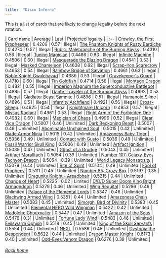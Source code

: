 ```yaml
---
title:  "Disco Inferno"
---
```


This is a list of cards that are likely to change legality before the next rotation.

| Card name | Average | Last | Projected legality |
| :-- |
[Crowley, the First Propheseer](https://db.ygoprodeck.com/card/?search=Crowley,%20the%20First%20Propheseer) | 0.4206 | 0.57 | Illegal |
[The Phantom Knights of Rusty Bardiche](https://db.ygoprodeck.com/card/?search=The%20Phantom%20Knights%20of%20Rusty%20Bardiche) | 0.4274 | 0.57 | Illegal |
[Rubic, Malebranche of the Burning Abyss](https://db.ygoprodeck.com/card/?search=Rubic,%20Malebranche%20of%20the%20Burning%20Abyss) | 0.4310 | 0.56 | Illegal |
[Tuning Magician](https://db.ygoprodeck.com/card/?search=Tuning%20Magician) | 0.4486 | 0.63 | Illegal |
[Infinite Machine](https://db.ygoprodeck.com/card/?search=Infinite%20Machine) | 0.4506 | 0.60 | Illegal |
[Masquerade the Blazing Dragon](https://db.ygoprodeck.com/card/?search=Masquerade%20the%20Blazing%20Dragon) | 0.4541 | 0.53 | Illegal |
[Masked Chameleon](https://db.ygoprodeck.com/card/?search=Masked%20Chameleon) | 0.4638 | 0.62 | Illegal |
[Scrap-Iron Scarecrow](https://db.ygoprodeck.com/card/?search=Scrap-Iron%20Scarecrow) | 0.4653 | 0.54 | Illegal |
[Rainbow Bridge of Salvation](https://db.ygoprodeck.com/card/?search=Rainbow%20Bridge%20of%20Salvation) | 0.4661 | 0.63 | Illegal |
[Noble Knight Gwalchavad](https://db.ygoprodeck.com/card/?search=Noble%20Knight%20Gwalchavad) | 0.4689 | 0.53 | Illegal |
[Gravekeeper's Guard](https://db.ygoprodeck.com/card/?search=Gravekeeper's%20Guard) | 0.4710 | 0.60 | Illegal |
[Tin Goldfish](https://db.ygoprodeck.com/card/?search=Tin%20Goldfish) | 0.4714 | 0.58 | Illegal |
[Montage Dragon](https://db.ygoprodeck.com/card/?search=Montage%20Dragon) | 0.4821 | 0.55 | Illegal |
[Imperion Magnum the Superconductive Battlebot](https://db.ygoprodeck.com/card/?search=Imperion%20Magnum%20the%20Superconductive%20Battlebot) | 0.4885 | 0.57 | Illegal |
[Dante, Traveler of the Burning Abyss](https://db.ygoprodeck.com/card/?search=Dante,%20Traveler%20of%20the%20Burning%20Abyss) | 0.4893 | 0.53 | Illegal |
[Gladiator Beast Samnite](https://db.ygoprodeck.com/card/?search=Gladiator%20Beast%20Samnite) | 0.4896 | 0.51 | Illegal |
[Humanoid Slime](https://db.ygoprodeck.com/card/?search=Humanoid%20Slime) | 0.4896 | 0.51 | Illegal |
[Infernity Archfiend](https://db.ygoprodeck.com/card/?search=Infernity%20Archfiend) | 0.4921 | 0.56 | Illegal |
[Cross-Sheep](https://db.ygoprodeck.com/card/?search=Cross-Sheep) | 0.4925 | 0.54 | Illegal |
[Knightmare Unicorn](https://db.ygoprodeck.com/card/?search=Knightmare%20Unicorn) | 0.4953 | 0.57 | Illegal |
[Missus Radiant](https://db.ygoprodeck.com/card/?search=Missus%20Radiant) | 0.4961 | 0.53 | Illegal |
[Right Arm of the Forbidden One](https://db.ygoprodeck.com/card/?search=Right%20Arm%20of%20the%20Forbidden%20One) | 0.4982 | 0.60 | Illegal |
[Magician of Chaos](https://db.ygoprodeck.com/card/?search=Magician%20of%20Chaos) | 0.4996 | 0.52 | Illegal |
[Clear Vice Dragon](https://db.ygoprodeck.com/card/?search=Clear%20Vice%20Dragon) | 0.5007 | 0.46 | Unlimited |
[Dark Beckoning Beast](https://db.ygoprodeck.com/card/?search=Dark%20Beckoning%20Beast) | 0.5007 | 0.46 | Unlimited |
[Abominable Unchained Soul](https://db.ygoprodeck.com/card/?search=Abominable%20Unchained%20Soul) | 0.5015 | 0.42 | Unlimited |
[Blade Armor Ninja](https://db.ygoprodeck.com/card/?search=Blade%20Armor%20Ninja) | 0.5015 | 0.42 | Unlimited |
[Amazoness Baby Tiger](https://db.ygoprodeck.com/card/?search=Amazoness%20Baby%20Tiger) | 0.5036 | 0.49 | Unlimited |
[Contact with Gusto](https://db.ygoprodeck.com/card/?search=Contact%20with%20Gusto) | 0.5036 | 0.49 | Unlimited |
[Fossil Warrior Skull King](https://db.ygoprodeck.com/card/?search=Fossil%20Warrior%20Skull%20King) | 0.5036 | 0.49 | Unlimited |
[Artifact Ignition](https://db.ygoprodeck.com/card/?search=Artifact%20Ignition) | 0.5039 | 0.47 | Unlimited |
[Ghost of a Grudge](https://db.ygoprodeck.com/card/?search=Ghost%20of%20a%20Grudge) | 0.5043 | 0.45 | Unlimited |
[Artifact Moralltach](https://db.ygoprodeck.com/card/?search=Artifact%20Moralltach) | 0.5054 | 0.39 | Unlimited |
[Number 107: Galaxy-Eyes Tachyon Dragon](https://db.ygoprodeck.com/card/?search=Number%20107:%20Galaxy-Eyes%20Tachyon%20Dragon) | 0.5054 | 0.39 | Unlimited |
[World Legacy Monstrosity](https://db.ygoprodeck.com/card/?search=World%20Legacy%20Monstrosity) | 0.5079 | 0.44 | Unlimited |
[Rite of Spirit](https://db.ygoprodeck.com/card/?search=Rite%20of%20Spirit) | 0.5104 | 0.49 | Unlimited |
[Fool of Prophecy](https://db.ygoprodeck.com/card/?search=Fool%20of%20Prophecy) | 0.5111 | 0.45 | Unlimited |
[Number 85: Crazy Box](https://db.ygoprodeck.com/card/?search=Number%2085:%20Crazy%20Box) | 0.5197 | 0.35 | Unlimited |
[Dragunity Knight - Areadbhair](https://db.ygoprodeck.com/card/?search=Dragunity%20Knight%20-%20Areadbhair) | 0.5215 | 0.44 | Unlimited |
[Change of Heart](https://db.ygoprodeck.com/card/?search=Change%20of%20Heart) | 0.5225 | 0.02 | Limited |
[D/D/D Super Doom King Bright Armageddon](https://db.ygoprodeck.com/card/?search=D/D/D%20Super%20Doom%20King%20Bright%20Armageddon) | 0.5279 | 0.46 | Unlimited |
[Wing Requital](https://db.ygoprodeck.com/card/?search=Wing%20Requital) | 0.5286 | 0.46 | Unlimited |
[Palace of the Elemental Lords](https://db.ygoprodeck.com/card/?search=Palace%20of%20the%20Elemental%20Lords) | 0.5347 | 0.46 | Unlimited |
[Blackwing Armed Wing](https://db.ygoprodeck.com/card/?search=Blackwing%20Armed%20Wing) | 0.5351 | 0.44 | Unlimited |
[Amazoness Chain Master](https://db.ygoprodeck.com/card/?search=Amazoness%20Chain%20Master) | 0.5383 | 0.45 | Unlimited |
[Simorgh, Bird of Divinity](https://db.ygoprodeck.com/card/?search=Simorgh,%20Bird%20of%20Divinity) | 0.5383 | 0.45 | Unlimited |
[Elemental HERO Wild Wingman](https://db.ygoprodeck.com/card/?search=Elemental%20HERO%20Wild%20Wingman) | 0.5422 | 0.42 | Unlimited |
[Madolche Chouxvalier](https://db.ygoprodeck.com/card/?search=Madolche%20Chouxvalier) | 0.5447 | 0.47 | Unlimited |
[Amazon of the Seas](https://db.ygoprodeck.com/card/?search=Amazon%20of%20the%20Seas) | 0.5476 | 0.31 | Unlimited |
[Fortune Lady Wind](https://db.ygoprodeck.com/card/?search=Fortune%20Lady%20Wind) | 0.5483 | 0.46 | Unlimited |
[Evilswarm Ophion](https://db.ygoprodeck.com/card/?search=Evilswarm%20Ophion) | 0.5518 | 0.45 | Unlimited |
[King of the Skull Servants](https://db.ygoprodeck.com/card/?search=King%20of%20the%20Skull%20Servants) | 0.5554 | 0.44 | Unlimited |
[NEXT](https://db.ygoprodeck.com/card/?search=NEXT) | 0.5586 | 0.45 | Unlimited |
[Dystopia the Despondent](https://db.ygoprodeck.com/card/?search=Dystopia%20the%20Despondent) | 0.5622 | 0.44 | Unlimited |
[Dragon Master Knight](https://db.ygoprodeck.com/card/?search=Dragon%20Master%20Knight) | 0.6173 | 0.40 | Unlimited |
[Odd-Eyes Venom Dragon](https://db.ygoprodeck.com/card/?search=Odd-Eyes%20Venom%20Dragon) | 0.6276 | 0.39 | Unlimited |

###### [Back home](index)